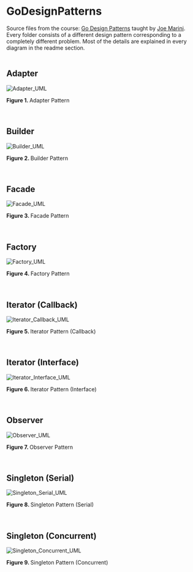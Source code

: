 # GoDesignPatterns
Source files from the course: [Go Design Patterns](https://www.linkedin.com/learning/go-design-patterns/go-design-patterns) taught by [Joe Marini](https://www.linkedin.com/learning/instructors/joe-marini?u=76737724). Every folder consists of a different design pattern corresponding to a completely different problem. Most of the details are explained in every diagram in the readme section. <br><br>

## Adapter
![Adapter_UML](https://github.com/rcgc/GoDesignPatterns/blob/master/UMLDiagrams/Adapter.png)
<p><b>Figure 1. </b>Adapter Pattern</p><br>

## Builder
![Builder_UML](https://github.com/rcgc/GoDesignPatterns/blob/master/UMLDiagrams/Builder.png)
<p><b>Figure 2. </b>Builder Pattern</p><br>

## Facade
![Facade_UML](https://github.com/rcgc/GoDesignPatterns/blob/master/UMLDiagrams/Facade.png)
<p><b>Figure 3. </b>Facade Pattern</p><br>

## Factory
![Factory_UML](https://github.com/rcgc/GoDesignPatterns/blob/master/UMLDiagrams/Factory.png)
<p><b>Figure 4. </b>Factory Pattern</p><br>

## Iterator (Callback)
![Iterator_Callback_UML](https://github.com/rcgc/GoDesignPatterns/blob/master/UMLDiagrams/Iterator_Callback.png)
<p><b>Figure 5. </b>Iterator Pattern (Callback)</p><br>

## Iterator (Interface)
![Iterator_Interface_UML](https://github.com/rcgc/GoDesignPatterns/blob/master/UMLDiagrams/Iterator_Interface.png)
<p><b>Figure 6. </b>Iterator Pattern (Interface)</p><br>

## Observer
![Observer_UML](https://github.com/rcgc/GoDesignPatterns/blob/master/UMLDiagrams/Observer.png)
<p><b>Figure 7. </b>Observer Pattern</p><br>

## Singleton (Serial)
![Singleton_Serial_UML](https://github.com/rcgc/GoDesignPatterns/blob/master/UMLDiagrams/Singleton_Serial.png)
<p><b>Figure 8. </b>Singleton Pattern (Serial)</p><br>

## Singleton (Concurrent)
![Singleton_Concurrent_UML](https://github.com/rcgc/GoDesignPatterns/blob/master/UMLDiagrams/Singleton_Concurrent.png)
<p><b>Figure 9. </b>Singleton Pattern (Concurrent)</p><br>